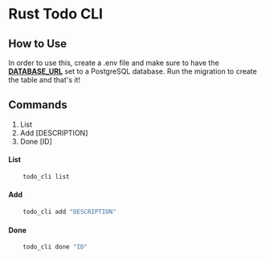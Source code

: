 # Rust Todo CLI
## How to Use
In order to use this, create a .env file and make sure to have the <ins>**DATABASE_URL**</ins> set to a PostgreSQL database. Run the migration to create the table and that's it!
## Commands
1. List
2. Add [DESCRIPTION]
3. Done [ID]

#### List
```bash
    todo_cli list
```

#### Add
```bash
    todo_cli add "DESCRIPTION"
```

#### Done
```bash
    todo_cli done "ID"
```

